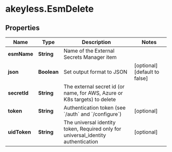 # akeyless.EsmDelete

## Properties

Name | Type | Description | Notes
------------ | ------------- | ------------- | -------------
**esmName** | **String** | Name of the External Secrets Manager item | 
**json** | **Boolean** | Set output format to JSON | [optional] [default to false]
**secretId** | **String** | The external secret id (or name, for AWS, Azure or K8s targets) to delete | 
**token** | **String** | Authentication token (see &#x60;/auth&#x60; and &#x60;/configure&#x60;) | [optional] 
**uidToken** | **String** | The universal identity token, Required only for universal_identity authentication | [optional] 


